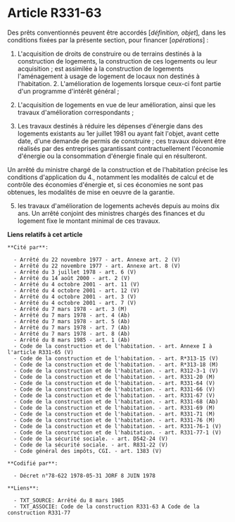 # Article R331-63

Des prêts conventionnés peuvent être accordés [*définition, objet*], dans les conditions fixées par la présente section, pour
financer [*opérations*] :

1. L'acquisition de droits de construire ou de terrains destinés à la construction de logements, la construction de ces
logements ou leur acquisition ; est assimilée à la construction de logements l'aménagement à usage de logement de locaux non
destinés à l'habitation.    2. L'amélioration de logements lorsque ceux-ci font partie d'un programme d'intérêt général ;

3. L'acquisition de logements en vue de leur amélioration, ainsi que les travaux d'amélioration correspondants ;

4. Les travaux destinés à réduire les dépenses d'énergie dans des logements existants au 1er juillet 1981 ou ayant fait
l'objet, avant cette date, d'une demande de permis de construire ; ces travaux doivent être réalisés par des entreprises
garantissant contractuellement l'économie d'énergie ou la consommation d'énergie finale qui en résulteront.

Un arrêté du ministre chargé de la construction et de l'habitation précise les conditions d'application du 4., notamment les
modalités de calcul et de contrôle des économies d'énergie et, si ces économies ne sont pas obtenues, les modalités de mise
en oeuvre de la garantie.

5. les travaux d'amélioration de logements achevés depuis au moins dix ans. Un arrêté conjoint des ministres chargés des
finances et du logement fixe le montant minimal de ces travaux.

**Liens relatifs à cet article**

	**Cité par**:

	  - Arrêté du 22 novembre 1977 - art. Annexe art. 2 (V)
	  - Arrêté du 22 novembre 1977 - art. Annexe art. 8 (V)
	  - Arrêté du 3 juillet 1978 - art. 6 (V)
	  - Arrêté du 14 août 2000 - art. 2 (V)
	  - Arrêté du 4 octobre 2001 - art. 11 (V)
	  - Arrêté du 4 octobre 2001 - art. 12 (V)
	  - Arrêté du 4 octobre 2001 - art. 3 (V)
	  - Arrêté du 4 octobre 2001 - art. 7 (V)
	  - Arrêté du 7 mars 1978 - art. 3 (M)
	  - Arrêté du 7 mars 1978 - art. 4 (Ab)
	  - Arrêté du 7 mars 1978 - art. 5 (Ab)
	  - Arrêté du 7 mars 1978 - art. 7 (Ab)
	  - Arrêté du 7 mars 1978 - art. 8 (Ab)
	  - Arrêté du 8 mars 1985 - art. 1 (Ab)
	  - Code de la construction et de l'habitation. - art. Annexe I à l'article R331-65 (V)
	  - Code de la construction et de l'habitation. - art. R*313-15 (V)
	  - Code de la construction et de l'habitation. - art. R*313-18 (M)
	  - Code de la construction et de l'habitation. - art. R312-3-1 (V)
	  - Code de la construction et de l'habitation. - art. R331-20 (M)
	  - Code de la construction et de l'habitation. - art. R331-64 (V)
	  - Code de la construction et de l'habitation. - art. R331-66 (V)
	  - Code de la construction et de l'habitation. - art. R331-67 (V)
	  - Code de la construction et de l'habitation. - art. R331-68 (Ab)
	  - Code de la construction et de l'habitation. - art. R331-69 (M)
	  - Code de la construction et de l'habitation. - art. R331-71 (M)
	  - Code de la construction et de l'habitation. - art. R331-76 (M)
	  - Code de la construction et de l'habitation. - art. R331-76-1 (V)
	  - Code de la construction et de l'habitation. - art. R331-77-1 (V)
	  - Code de la sécurité sociale. - art. D542-24 (V)
	  - Code de la sécurité sociale. - art. R831-22 (V)
	  - Code général des impôts, CGI. - art. 1383 (V)

	**Codifié par**:

	  - Décret n°78-622 1978-05-31 JORF 8 JUIN 1978

	**Liens**:

	  - TXT_SOURCE: Arrêté du 8 mars 1985
	  - TXT_ASSOCIE: Code de la construction R331-63 A Code de la construction R331-77
